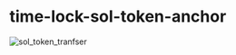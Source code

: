 # time-lock-sol-token-anchor

![sol_token_tranfser](https://user-images.githubusercontent.com/76548933/179363299-0e7c2a64-5de0-4990-9f62-b2ed2fe9ed00.jpg)


